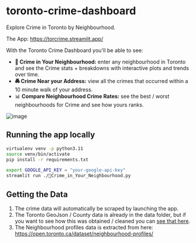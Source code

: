 # toronto-crime-dashboard
Explore Crime in Toronto by Neighbourhood.

The App: https://torcrime.streamlit.app/

With the Toronto Crime Dashboard you'll be able to see:

* **🦝 Crime in Your Neighbourhood:** enter any neighbourhood in Toronto and see the Crime stats + breakdowns with interactive plots and trends over time.
* **🚔 Crime Near your Address:** view all the crimes that occurred within a 10 minute walk of your address.
* 📊 **Compare Neighbourhood Crime Rates:** see the best / worst neighbourhoods for Crime and see how yours ranks.

![image](https://github.com/parker84/toronto-crime-dashboard/assets/12496987/a1d33764-26a9-4a55-b465-0426a5bd9b1f)


## Running the app locally
```sh
virtualenv venv -p python3.11
source venv/bin/activate
pip install -r requirements.txt

export GOOGLE_API_KEY = "your-google-api-key"
streamlit run ./🦝Crime_in_Your_Neighbourhood.py
```


## Getting the Data
1. The crime data will automatically be scraped by launching the app.
2. The Toronto GeoJson / County data is already in the data folder, but if you want to see how this was obtained / cleaned you can [see that here](https://github.com/parker84/torcrime/blob/7008a45c5306d4fcbbef6c27e8d46c8adb1d987b/docs/tutorials/vizualizing_crime_data_for_toronto.md).
3. The Neighbourhood profiles data is extracted from here: https://open.toronto.ca/dataset/neighbourhood-profiles/
